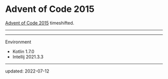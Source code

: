 # Advent of Code 2015

[Advent of Code 2015] timeshifted.

[Advent of Code 2015]:https://adventofcode.com/2015

---



---

Environment

- Kotlin 1.7.0
- Intellij 2021.3.3

---

updated: 2022-07-12
